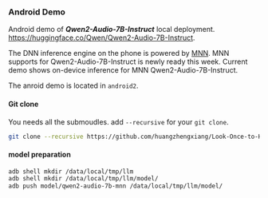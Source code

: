 ### Android Demo

Android demo of ***Qwen2-Audio-7B-Instruct*** local deployment. https://huggingface.co/Qwen/Qwen2-Audio-7B-Instruct.

The DNN inference engine on the phone is powered by [MNN](https://github.com/alibaba/MNN). MNN supports for Qwen2-Audio-7B-Instruct is newly ready this week. Current demo shows on-device inference for MNN Qwen2-Audio-7B-Instruct.

The anroid demo is located in `android2`.

#### Git clone
You needs all the submoudles. add `--recursive` for your `git clone`.
```bash
git clone --recursive https://github.com/huangzhengxiang/Look-Once-to-Hear-Android-Demo.git
```

#### model preparation
```bash
adb shell mkdir /data/local/tmp/llm
adb shell mkdir /data/local/tmp/llm/model/
adb push model/qwen2-audio-7b-mnn /data/local/tmp/llm/model/
```